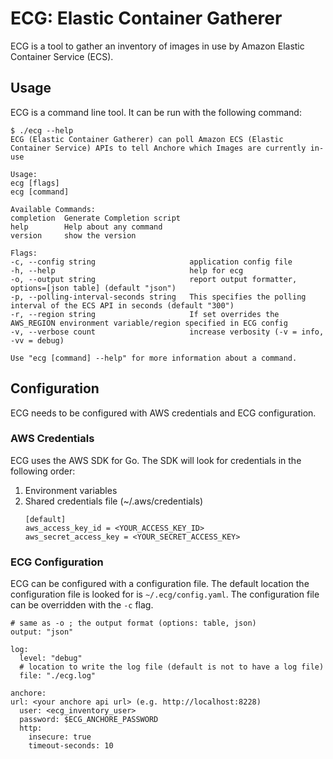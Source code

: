 # ECG: Elastic Container Gatherer

ECG is a tool to gather an inventory of images in use by Amazon Elastic
Container Service (ECS).

## Usage

ECG is a command line tool. It can be run with the following command:

```
$ ./ecg --help
ECG (Elastic Container Gatherer) can poll Amazon ECS (Elastic Container Service) APIs to tell Anchore which Images are currently in-use

Usage:
ecg [flags]
ecg [command]

Available Commands:
completion  Generate Completion script
help        Help about any command
version     show the version

Flags:
-c, --config string                     application config file
-h, --help                              help for ecg
-o, --output string                     report output formatter, options=[json table] (default "json")
-p, --polling-interval-seconds string   This specifies the polling interval of the ECS API in seconds (default "300")
-r, --region string                     If set overrides the AWS_REGION environment variable/region specified in ECG config
-v, --verbose count                     increase verbosity (-v = info, -vv = debug)

Use "ecg [command] --help" for more information about a command.
```

## Configuration

ECG needs to be configured with AWS credentials and ECG configuration.

### AWS Credentials

ECG uses the AWS SDK for Go. The SDK will look for credentials in the following
order:

1. Environment variables
2. Shared credentials file (~/.aws/credentials)
    ```
    [default]
    aws_access_key_id = <YOUR_ACCESS_KEY_ID>
    aws_secret_access_key = <YOUR_SECRET_ACCESS_KEY>
    ```

### ECG Configuration

ECG can be configured with a configuration file. The default location the configuration
file is looked for is `~/.ecg/config.yaml`. The configuration file can be overridden with
the `-c` flag.

```
# same as -o ; the output format (options: table, json)
output: "json"

log:
  level: "debug"
  # location to write the log file (default is not to have a log file)
  file: "./ecg.log"

anchore:
url: <your anchore api url> (e.g. http://localhost:8228)
  user: <ecg_inventory_user>
  password: $ECG_ANCHORE_PASSWORD
  http:
    insecure: true
    timeout-seconds: 10
```

